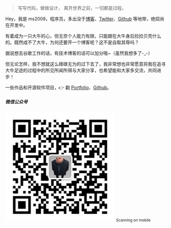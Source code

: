 > 写写代码，做做设计，
> 离开世界之前，一切都是过程。

Hey，我是 ms2008，程序员，多出没于[博客](https://ms2008.github.io)、[Twitter](https://twitter.com/ms2008vip/)、[Github](http://github.com/ms2008) 等地带，绝招尚在开发中。

有着成为一只大牛的心，但无奈个人能力有限，只能跟在大牛身后捡捡贝壳什么的。既然成不了大牛，为何还要开一个博客呢？这不是自取其辱吗？

据说想去谷歌工作的话，有技术博客的话可以加分哦~（虽然我想多了-_-）

但无论怎样，我不想就这么碌碌无为的过下去了，我非常想也非常愿意将我在追寻大牛足迹的过程中的所见所闻所得与大家分享，也希望能和大家多交流，共同进步！

一些作品和开源软件项目，👉 戳 [Portfolio](/portfolio)、[Github](http://github.com/ms2008)。


##### 微信公众号

<div class="visible-md visible-lg">
    <img src="/img/wechat-344.jpg" width="344" />
    <small class="img-hint">Scanning on mobile</small>
</div>
